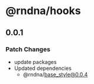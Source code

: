 # @rndna/hooks

## 0.0.1

### Patch Changes

- update packages
- Updated dependencies
  - @rndna/base_style@0.0.4
